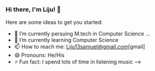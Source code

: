 ### Hi there, I'm Liju! 👋


Here are some ideas to get you started:

- 🔭 I’m currently persuing M.tech in Computer Science ...
- 🌱 I’m currently learning Computer Science
- 📫 How to reach me: Liju13samuel@gmail.com[gmail]
- 😄 Pronouns: He/His
- ⚡ Fun fact: I spend lots of time in listening music 
-->

